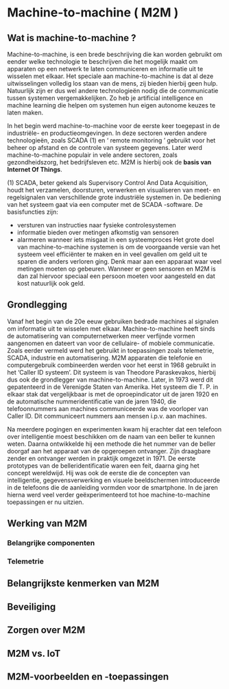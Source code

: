 # Machine-to-machine ( M2M ) 
## Wat is machine-to-machine ?
Machine-to-machine, is een brede beschrijving die kan worden gebruikt om eender welke technologie te beschrijven die het mogelijk maakt om apparaten op een netwerk te laten communiceren en informatie uit te wisselen met elkaar. Het speciale aan machine-to-machine is dat al deze uitwisselingen volledig los staan van de mens, zij bieden hierbij geen hulp. Natuurlijk zijn er dus wel andere technologieën nodig die de communicatie tussen systemen vergemakkelijken. Zo heb je artificial intelligence en machine learning die helpen om systemen hun eigen autonome keuzes te laten maken. 

In het begin werd machine-to-machine voor de eerste keer toegepast in de industriële- en productieomgevingen. In deze sectoren werden andere technologieën, zoals SCADA (1) en ‘ remote monitoring ’ gebruikt voor het beheer op afstand en de controle van systeem gegevens.  Later werd machine-to-machine populair in vele andere sectoren, zoals gezondheidszorg, het bedrijfsleven etc. M2M is hierbij ook de **basis van Internet Of Things**. 

(1) SCADA, beter gekend als Supervisory Control And Data Acquisition, houdt het verzamelen, doorsturen, verwerken en visualiseren van meet- en regelsignalen van verschillende grote industriële systemen in. De bediening van het systeem gaat via een computer met de SCADA -software.
De basisfuncties zijn: 
- versturen van instructies naar fysieke controlesystemen
- informatie bieden over metingen afkomstig van sensoren
- alarmeren wanneer iets misgaat in een systeemproces
Het grote doel van machine-to-machine systemen is om de voorgaande versie van het systeem veel efficiënter te maken en in veel gevallen om geld uit te sparen die anders verloren ging. Denk maar aan een apparaat waar veel metingen moeten op gebeuren. Wanneer er geen sensoren en M2M is dan zal hiervoor speciaal een persoon moeten voor aangesteld en dat kost natuurlijk ook geld. 

## Grondlegging
Vanaf het begin van de 20e eeuw gebruiken bedrade machines al signalen om informatie uit te wisselen met elkaar. Machine-to-machine heeft sinds de automatisering van computernetwerken meer verfijnde vormen aangenomen en dateert van voor de cellulaire- of mobiele communicatie. Zoals eerder vermeld werd het gebruikt in toepassingen zoals telemetrie, SCADA, industrie en automatisering. 
M2M apparaten die telefonie en computergebruik combineerden werden voor het eerst in 1968 gebruikt in het ‘Caller ID systeem’. Dit systeem is van Theodore Paraskevakos, hierbij dus ook de grondlegger van machine-to-machine. Later, in 1973 werd dit gepatenteerd in de Verenigde Staten van Amerika. Het systeem die T. P. in elkaar stak dat vergelijkbaar is met de oproepindicator uit de jaren 1920 en de automatische nummeridentificatie van de jaren 1940, die telefoonnummers aan machines communiceerde was de voorloper van Caller ID. Dit communiceert nummers aan mensen i.p.v. aan machines. 

Na meerdere pogingen en experimenten kwam hij erachter dat een telefoon over intelligentie moest beschikken om de naam van een beller te kunnen weten. Daarna ontwikkelde hij een methode die het nummer van de beller doorgaf aan het apparaat van de opgeroepen ontvanger. Zijn draagbare zender en ontvanger werden in praktijk omgezet in 1971. De eerste prototypes van de belleridentificatie waren een feit, daarna ging het concept wereldwijd. Hij was ook de eerste die de concepten van intelligentie, gegevensverwerking en visuele beeldschermen introduceerde in de telefoons die de aanleiding vormden voor de smartphone. In de jaren hierna werd veel verder geëxperimenteerd tot hoe machine-to-machine toepassingen er nu uitzien. 
## Werking van M2M 
### Belangrijke componenten 
### Telemetrie
## Belangrijkste kenmerken van M2M 
## Beveiliging
## Zorgen over M2M 
## M2M vs. IoT
## M2M-voorbeelden en -toepassingen

